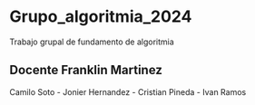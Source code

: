 # Grupo_algoritmia_2024
Trabajo grupal de fundamento de algoritmia
## Docente Franklin Martinez
Camilo Soto - Jonier Hernandez - Cristian Pineda - Ivan Ramos
